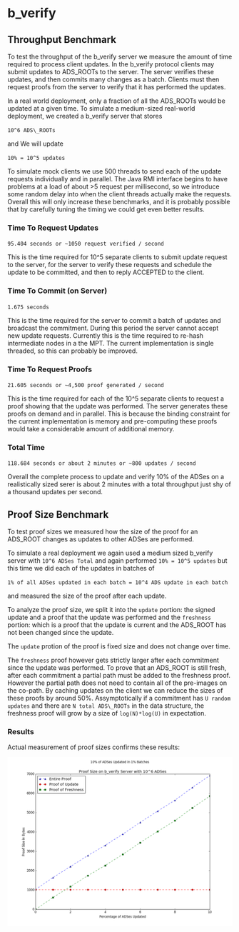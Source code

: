# b\_verify 

## Throughput Benchmark
To test the throughput of the b\_verify server we measure the amount of time required to process client updates. In the b\_verify protocol clients may submit updates to ADS\_ROOTs to the server. The server verifies these updates, and then commits many changes as a batch. Clients must then request proofs from the server to verify that it has performed the updates.

In a real world deployment, only a fraction of all the ADS\_ROOTs would be updated at a given time. To simulate a medium-sized real-world deployment, we created a b\_verify server that stores  

``10^6 ADS\_ROOTs``

and We will update 

``10% = 10^5 updates``

To simulate mock clients we use 500 threads to send each of the update requests individually and in parallel. The Java RMI interface begins to have problems at a load of about >5 request per millisecond, so we introduce some random delay into when the client threads actually make the requests. Overall this will only increase these benchmarks, and it is probably possible that by carefully tuning the timing we could get even better results.

### Time To Request Updates
``95.404 seconds or ~1050 request verified / second``

This is the time required for 10^5 separate clients to submit update request to the server, for the server to verify these requests and schedule the update to be committed, and then to reply ACCEPTED to the client. 

### Time To Commit (on Server)
``1.675 seconds``

This is the time required for the server to commit a batch of updates and broadcast the commitment. During this period the server cannot accept new update requests. Currently this is the time required to re-hash intermediate nodes in a the MPT. The current implementation is single threaded, so this can probably be improved.

### Time To Request Proofs 
``21.605 seconds or ~4,500 proof generated / second``

This is the time required for each of the 10^5 separate clients to request a proof showing that the update was performed. The server generates these proofs on demand and in parallel. This is because the binding constraint for the current implementation is memory and pre-computing these proofs would take a considerable amount of additional memory. 

### Total Time 
``118.684 seconds or about 2 minutes or ~800 updates / second``

Overall the complete process to update and verify 10% of the ADSes on a realistically sized serer is about 2 minutes with a total throughput just shy of a thousand updates per second. 

## Proof Size Benchmark
To test proof sizes we measured how the size of the proof for an ADS\_ROOT changes as updates to other ADSes are performed. 

To simulate a real deployment we again used a medium sized b\_verify server with 
``10^6 ADSes Total``
and again performed 
``10% = 10^5 updates``
but this time we did each of the updates in batches of

``1% of all ADSes updated in each batch = 10^4 ADS update in each batch``

and measured the size of the proof after each update.

To analyze the proof size, we split it into the ``update`` portion: the signed update and a proof that the update was performed and the ``freshness`` portion: which is a proof that the update is current and the ADS\_ROOT has not been changed since the update. 

The ``update`` protion of the proof is fixed size and does not change over time. 

The ``freshness`` proof however gets strictly larger after each commitment since the update was performed. To prove that an ADS\_ROOT is still fresh, after each commitment a partial path must be added to the freshness proof. However the partial path does not need to contain all of the pre-images on the co-path. By caching updates on the client we can reduce the sizes of these proofs by around 50%. Assymptotically if a commitment has ``U random updates`` and there are ``N total ADS\_ROOTs`` in the data structure, the freshness proof will grow by a size of ``log(N)*log(U)`` in expectation. 

### Results
Actual measurement of proof sizes confirms these results: 

![picture](benchmarks/proof-sizes/proof_size.png) 


